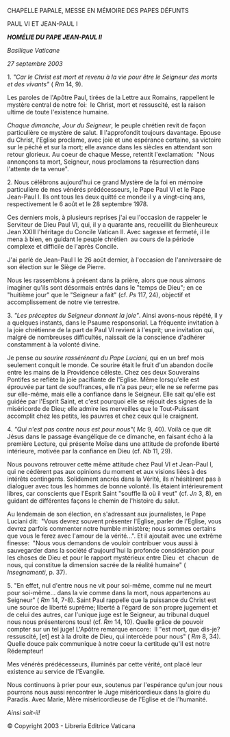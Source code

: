 CHAPELLE PAPALE, MESSE EN MÉMOIRE DES PAPES DÉFUNTS

PAUL VI ET JEAN-PAUL I

***HOMÉLIE DU PAPE JEAN-PAUL II***

*Basilique Vaticane*

*27 septembre 2003*

1. *"Car le Christ est mort et revenu à la vie pour être le Seigneur des morts et des vivants"* ( *Rm* 14, 9).

Les paroles de l'Apôtre Paul, tirées de la Lettre aux Romains, rappellent le mystère central de notre foi:  le Christ, mort et ressuscité, est la raison ultime de toute l'existence humaine.

*Chaque dimanche, Jour du Seigneur*, le peuple chrétien revit de façon particulière ce mystère de salut. Il l'approfondit toujours davantage. Epouse du Christ, l'Eglise proclame, avec joie et une espérance certaine, sa victoire sur le péché et sur la mort; elle avance dans les siècles en attendant son retour glorieux. Au coeur de chaque Messe, retentit l'exclamation:  "Nous annonçons ta mort, Seigneur, nous proclamons ta résurrection dans l'attente de ta venue".

2. Nous célébrons aujourd'hui ce grand Mystère de la foi en mémoire particulière de mes vénérés prédécesseurs, le Pape Paul VI et le Pape Jean-Paul I. Ils ont tous les deux quitté ce monde il y a vingt-cinq ans, respectivement le 6 août et le 28 septembre 1978.

Ces derniers mois, à plusieurs reprises j'ai eu l'occasion de rappeler le Serviteur de Dieu Paul VI, qui, il y a quarante ans, recueillit du Bienheureux Jean XXIII l'héritage du Concile Vatican II. Avec sagesse et fermeté, il le mena à bien, en guidant le peuple chrétien  au cours de la période complexe et difficile de l'après Concile.

J'ai parlé de Jean-Paul I le 26 août dernier, à l'occasion de l'anniversaire de son élection sur le Siège de Pierre.

Nous les rassemblons à présent dans la prière, alors que nous aimons imaginer qu'ils sont désormais entrés dans le "temps de Dieu"; en ce "huitième jour" que le "Seigneur a fait" (cf. *Ps* 117, 24), objectif et accomplissement de notre vie terrestre.

3. *"Les préceptes du Seigneur donnent la joie"*. Ainsi avons-nous répété, il y a quelques instants, dans le Psaume responsorial. La fréquente invitation à la joie chrétienne de la part de Paul VI revient à l'esprit; une invitation qui, malgré de nombreuses difficultés, naissait de la conscience d'adhérer constamment à la volonté divine.

Je pense *au sourire rassérénant du Pape Luciani*, qui en un bref mois seulement conquit le monde. Ce sourire était le fruit d'un abandon docile entre les mains de la Providence céleste. Chez ces deux Souverains Pontifes se reflète la joie pacifiante de l'Eglise. Même lorsqu'elle est éprouvée par tant de souffrances, elle n'a pas peur; elle ne se referme pas sur elle-même, mais elle a confiance dans le Seigneur. Elle sait qu'elle est guidée par l'Esprit Saint, et c'est pourquoi elle se réjouit des signes de la miséricorde de Dieu; elle admire les merveilles que le Tout-Puissant accomplit chez les petits, les pauvres et chez ceux qui le craignent.

4. *"Qui n'est pas contre nous est pour nous"*( *Mc* 9, 40). Voilà ce que dit Jésus dans le passage évangélique de ce dimanche, en faisant écho à la première Lecture, qui présente Moïse dans une attitude de profonde liberté intérieure, motivée par la confiance en Dieu (cf. *Nb* 11, 29).

Nous pouvons retrouver cette même attitude chez Paul VI et Jean-Paul I, qui ne cédèrent pas aux opinions du moment et aux visions liées à des intérêts contingents. Solidement ancrés dans la Vérité, ils n'hésitèrent pas à dialoguer avec tous les hommes de bonne volonté. Ils étaient intérieurement libres, car conscients que l'Esprit Saint "souffle là où il veut" (cf. *Jn* 3, 8), en guidant de différentes façons le chemin de l'histoire du salut.

Au lendemain de son élection, en s'adressant aux journalistes, le Pape Luciani dit:  "Vous devrez souvent présenter l'Eglise, parler de l'Eglise, vous devrez parfois commenter notre humble ministère; nous sommes certains que vous le ferez avec l'amour de la vérité...". Et il ajoutait avec une extrême finesse:  "Nous vous demandons de vouloir contribuer vous aussi à sauvegarder dans la société d'aujourd'hui la profonde considération pour les choses de Dieu et pour le rapport mystérieux entre Dieu  et  chacun  de nous, qui constitue la dimension sacrée de la réalité humaine" ( *Insegnamenti*, p. 37).

5. "En effet, nul d'entre nous ne vit pour soi-même, comme nul ne meurt pour soi-même... dans la vie comme dans la mort, nous appartenons au Seigneur" ( *Rm* 14, 7-8). Saint Paul rappelle que la puissance du Christ est une source de liberté suprême; liberté à l'égard de son propre jugement et de celui des autres, car l'unique juge est le Seigneur, au tribunal duquel nous nous présenterons tous! (cf. *Rm* 14, 10). Quelle grâce de pouvoir compter sur un tel juge! L'Apôtre remarque encore:  Il "est mort, que dis-je? ressuscité, \[et\] est à la droite de Dieu, qui intercède pour nous" ( *Rm* 8, 34). Quelle douce paix communique à notre coeur la certitude qu'Il est notre Rédempteur!

Mes vénérés prédécesseurs, illuminés par cette vérité, ont placé leur existence au service de l'Evangile.

Nous continuons à prier pour eux, soutenus par l'espérance qu'un jour nous pourrons nous aussi rencontrer le Juge miséricordieux dans la gloire du Paradis. Avec Marie, Mère miséricordieuse de l'Eglise et de l'humanité.

*Ainsi soit-il!*

© Copyright 2003 - Libreria Editrice Vaticana